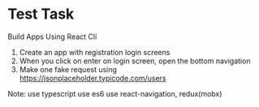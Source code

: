 # Test Task
Build Apps Using React Cli

1) Create an app with registration login screens
2) When you click on enter on login screen, open the bottom navigation
3) Make one fake request using https://jsonplaceholder.typicode.com/users

Note: use typescript use es6 use react-navigation, redux(mobx)
